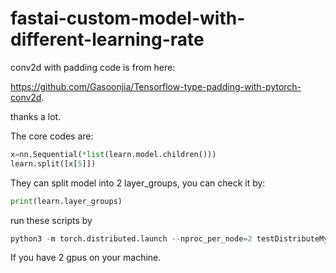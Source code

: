 # fastai-custom-model-with-different-learning-rate

conv2d with padding code is from here:

https://github.com/Gasoonjia/Tensorflow-type-padding-with-pytorch-conv2d.

thanks a lot.

The core codes are:

```python
x=nn.Sequential(*list(learn.model.children()))
learn.split([x[5]])
```
They can split model into 2 layer_groups, you can check it by:

```python
print(learn.layer_groups)
```
run these scripts by

```python
python3 -m torch.distributed.launch --nproc_per_node=2 testDistributeMyModel.py
```

If you have 2 gpus on your machine.
